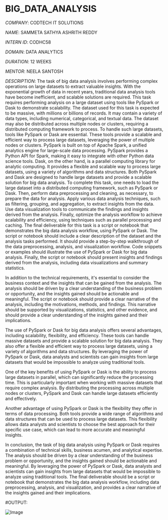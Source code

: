 # BIG_DATA_ANALYSIS

*COMPANY*: CODTECH IT SOLUTIONS

*NAME*: SAMMETA SATHYA ASHRITH REDDY

*INTERN ID*: CODHC58

*DOMAIN*: DATA ANALYTICS

*DURATION*: 12 WEEKS

*MENTOR*: NEELA SANTOSH

*DESCRIPTION*: The task of big data analysis involves performing complex operations on large datasets to extract valuable insights. With the exponential growth of data in recent years, traditional data analysis tools have become inefficient, and scalable solutions are required. This task requires performing analysis on a large dataset using tools like PySpark or Dask to demonstrate scalability. The dataset used for this task is expected to be massive, with millions or billions of records. It may contain a variety of data types, including numerical, categorical, and textual data. The dataset may also be distributed across multiple nodes or clusters, requiring a distributed computing framework to process. To handle such large datasets, tools like PySpark or Dask are essential. These tools provide a scalable and efficient way to process large datasets, leveraging the power of multiple nodes or clusters. PySpark is built on top of Apache Spark, a unified analytics engine for large-scale data processing. PySpark provides a Python API for Spark, making it easy to integrate with other Python data science tools. Dask, on the other hand, is a parallel computing library for analytic computing. It provides a flexible and scalable way to process large datasets, using a variety of algorithms and data structures. Both PySpark and Dask are designed to handle large datasets and provide a scalable solution for big data analysis. To complete this task, one needs to load the large dataset into a distributed computing framework, such as PySpark or Dask. Then, perform data preprocessing and cleaning, as necessary, to prepare the data for analysis. Apply various data analysis techniques, such as filtering, grouping, and aggregation, to extract insights from the data. Use data visualization tools to communicate the findings and insights derived from the analysis. Finally, optimize the analysis workflow to achieve scalability and efficiency, using techniques such as parallel processing and caching. The final deliverable for this task is a script or notebook that demonstrates the big data analysis workflow, using PySpark or Dask. The script or notebook should include a clear description of the dataset and the analysis tasks performed. It should provide a step-by-step walkthrough of the data preprocessing, analysis, and visualization workflow. Code snippets or examples should illustrate the use of PySpark or Dask for big data analysis. Finally, the script or notebook should present insights and findings derived from the analysis, including data visualizations and summary statistics.

In addition to the technical requirements, it's essential to consider the business context and the insights that can be gained from the analysis. The analysis should be driven by a clear understanding of the business problem or opportunity, and the insights gained should be actionable and meaningful. The script or notebook should provide a clear narrative of the analysis, including the motivations, methods, and findings. This narrative should be supported by visualizations, statistics, and other evidence, and should provide a clear understanding of the insights gained and their implications.

The use of PySpark or Dask for big data analysis offers several advantages, including scalability, flexibility, and efficiency. These tools can handle massive datasets and provide a scalable solution for big data analysis. They also offer a flexible and efficient way to process large datasets, using a variety of algorithms and data structures. By leveraging the power of PySpark or Dask, data analysts and scientists can gain insights from large datasets that would be impossible to analyze using traditional tools.

One of the key benefits of using PySpark or Dask is the ability to process large datasets in parallel, which can significantly reduce the processing time. This is particularly important when working with massive datasets that require complex analysis. By distributing the processing across multiple nodes or clusters, PySpark and Dask can handle large datasets efficiently and effectively.

Another advantage of using PySpark or Dask is the flexibility they offer in terms of data processing. Both tools provide a wide range of algorithms and data structures that can be used to process large datasets. This flexibility allows data analysts and scientists to choose the best approach for their specific use case, which can lead to more accurate and meaningful insights.

In conclusion, the task of big data analysis using PySpark or Dask requires a combination of technical skills, business acumen, and analytical expertise. The analysis should be driven by a clear understanding of the business problem or opportunity, and the insights gained should be actionable and meaningful. By leveraging the power of PySpark or Dask, data analysts and scientists can gain insights from large datasets that would be impossible to analyze using traditional tools. The final deliverable should be a script or notebook that demonstrates the big data analysis workflow, including data preprocessing, analysis, and visualization, and provides a clear narrative of the insights gained and their implications.

#OUTPUT:

![Image](https://github.com/user-attachments/assets/946f70a9-3966-433c-921e-c142c27083c1)
